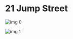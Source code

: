 # 21 Jump Street

![img 0](https://i.imgur.com/VxN7tHW.jpg)

![img 1](https://i.imgur.com/l36by4m.jpg)

